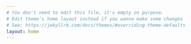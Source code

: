 ```yaml
---
# You don't need to edit this file, it's empty on purpose.
# Edit theme's home layout instead if you wanna make some changes
# See: https://jekyllrb.com/docs/themes/#overriding-theme-defaults
layout: home
---
```



<head>
    <script async src="https://www.googletagmanager.com/gtag/js?id=UA-110664579-1"></script>
    <script>
    window.dataLayer = window.dataLayer || [];
    function gtag(){dataLayer.push(arguments);}
    gtag('js', new Date());

    gtag('config', 'UA-110664579-1');
    </script>
	<meta charset="utf-8">
	<title>Thiago Colares</title>
	<link rel="stylesheet" href="https://fonts.googleapis.com/css?family=Roboto:300,300italic,700,700italic">
    <link rel="stylesheet" href="https://cdn.rawgit.com/necolas/normalize.css/master/normalize.css">
    <link rel="stylesheet" href="https://cdn.rawgit.com/milligram/milligram/master/dist/milligram.min.css">
	<!--[if IE]>
		<script src="http://html5shiv.googlecode.com/svn/trunk/html5.js"></script>
    <![endif]-->
    <link rel="stylesheet" href="assets/css/main.css">
    <meta name="viewport" content="width=device-width, initial-scale=1.0">
    <meta name="theme-color" content="#455A64">
</head>

<body id="home">
    <main class="wrapper">
    <section class="container" id="grids">
        <figure class="profile-avatar">
                <img src="assets/images/avatar-thiago-colares.JPG" alt="">
        </figure>
        <h2>I'm Thiago Colares</h2>
        <p>
            Entrepreneur, agile manager, and full stack developer. Co-founder of <a href="https://www.agilize.com.br">Agilize Cloud Accounting</a>.
        </p>
    </section>
    <section>
            {% include social.html %}
    </section>
    <footer class="footer">
        <section class="container">
            <p>
                <small>Created with <a href="https://jekyllrb.com/">Jekyll</a> and proudly designed with <a href="https://milligram.io/">Milligram</a> -- by my friend <a href="http://cjpatoilo.com" title="CJ Patoilo" target="_blank"> CJ Patoilo</a>. Licensed under the<a href="https://github.com/colares/colares.github.io/blob/master/LICENSE" title="MIT License" target="_blank"> GNU General Public License v3.0</a>.</small>
            </p>
        </section>
    </footer>
</main>
    
</body>